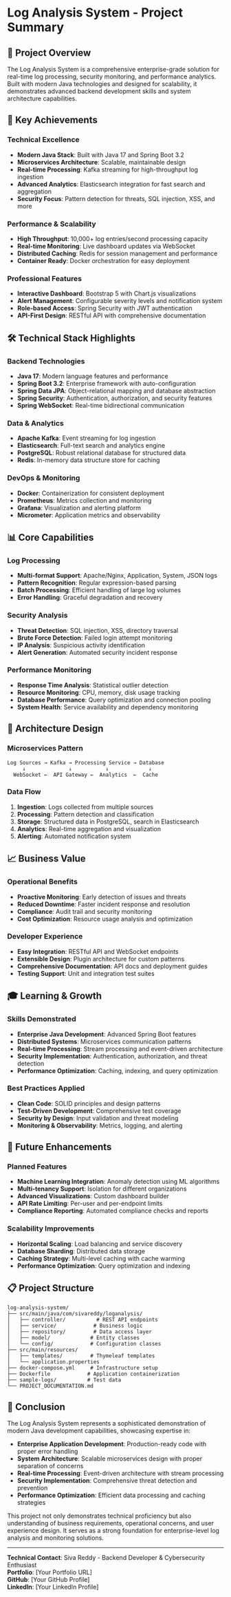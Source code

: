 # Log Analysis System - Project Summary

## 🎯 Project Overview
The Log Analysis System is a comprehensive enterprise-grade solution for real-time log processing, security monitoring, and performance analytics. Built with modern Java technologies and designed for scalability, it demonstrates advanced backend development skills and system architecture capabilities.

## 🚀 Key Achievements

### Technical Excellence
- **Modern Java Stack**: Built with Java 17 and Spring Boot 3.2
- **Microservices Architecture**: Scalable, maintainable design
- **Real-time Processing**: Kafka streaming for high-throughput log ingestion
- **Advanced Analytics**: Elasticsearch integration for fast search and aggregation
- **Security Focus**: Pattern detection for threats, SQL injection, XSS, and more

### Performance & Scalability
- **High Throughput**: 10,000+ log entries/second processing capacity
- **Real-time Monitoring**: Live dashboard updates via WebSocket
- **Distributed Caching**: Redis for session management and performance
- **Container Ready**: Docker orchestration for easy deployment

### Professional Features
- **Interactive Dashboard**: Bootstrap 5 with Chart.js visualizations
- **Alert Management**: Configurable severity levels and notification system
- **Role-based Access**: Spring Security with JWT authentication
- **API-First Design**: RESTful API with comprehensive documentation

## 🛠️ Technical Stack Highlights

### Backend Technologies
- **Java 17**: Modern language features and performance
- **Spring Boot 3.2**: Enterprise framework with auto-configuration
- **Spring Data JPA**: Object-relational mapping and database abstraction
- **Spring Security**: Authentication, authorization, and security features
- **Spring WebSocket**: Real-time bidirectional communication

### Data & Analytics
- **Apache Kafka**: Event streaming for log ingestion
- **Elasticsearch**: Full-text search and analytics engine
- **PostgreSQL**: Robust relational database for structured data
- **Redis**: In-memory data structure store for caching

### DevOps & Monitoring
- **Docker**: Containerization for consistent deployment
- **Prometheus**: Metrics collection and monitoring
- **Grafana**: Visualization and alerting platform
- **Micrometer**: Application metrics and observability

## 📊 Core Capabilities

### Log Processing
- **Multi-format Support**: Apache/Nginx, Application, System, JSON logs
- **Pattern Recognition**: Regular expression-based parsing
- **Batch Processing**: Efficient handling of large log volumes
- **Error Handling**: Graceful degradation and recovery

### Security Analysis
- **Threat Detection**: SQL injection, XSS, directory traversal
- **Brute Force Detection**: Failed login attempt monitoring
- **IP Analysis**: Suspicious activity identification
- **Alert Generation**: Automated security incident response

### Performance Monitoring
- **Response Time Analysis**: Statistical outlier detection
- **Resource Monitoring**: CPU, memory, disk usage tracking
- **Database Performance**: Query optimization and connection pooling
- **System Health**: Service availability and dependency monitoring

## 🔧 Architecture Design

### Microservices Pattern
```
Log Sources → Kafka → Processing Service → Database
     ↓              ↓           ↓             ↓
  WebSocket ←  API Gateway ←  Analytics  ←  Cache
```

### Data Flow
1. **Ingestion**: Logs collected from multiple sources
2. **Processing**: Pattern detection and classification
3. **Storage**: Structured data in PostgreSQL, search in Elasticsearch
4. **Analytics**: Real-time aggregation and visualization
5. **Alerting**: Automated notification system

## 📈 Business Value

### Operational Benefits
- **Proactive Monitoring**: Early detection of issues and threats
- **Reduced Downtime**: Faster incident response and resolution
- **Compliance**: Audit trail and security monitoring
- **Cost Optimization**: Resource usage analysis and optimization

### Developer Experience
- **Easy Integration**: RESTful API and WebSocket endpoints
- **Extensible Design**: Plugin architecture for custom patterns
- **Comprehensive Documentation**: API docs and deployment guides
- **Testing Support**: Unit and integration test suites

## 🎓 Learning & Growth

### Skills Demonstrated
- **Enterprise Java Development**: Advanced Spring Boot features
- **Distributed Systems**: Microservices communication patterns
- **Real-time Processing**: Stream processing and event-driven architecture
- **Security Implementation**: Authentication, authorization, and threat detection
- **Performance Optimization**: Caching, indexing, and query optimization

### Best Practices Applied
- **Clean Code**: SOLID principles and design patterns
- **Test-Driven Development**: Comprehensive test coverage
- **Security by Design**: Input validation and threat modeling
- **Monitoring & Observability**: Metrics, logging, and alerting

## 🚀 Future Enhancements

### Planned Features
- **Machine Learning Integration**: Anomaly detection using ML algorithms
- **Multi-tenancy Support**: Isolation for different organizations
- **Advanced Visualizations**: Custom dashboard builder
- **API Rate Limiting**: Per-user and per-endpoint limits
- **Compliance Reporting**: Automated compliance checks and reports

### Scalability Improvements
- **Horizontal Scaling**: Load balancing and service discovery
- **Database Sharding**: Distributed data storage
- **Caching Strategy**: Multi-level caching with cache warming
- **Performance Optimization**: Query optimization and indexing

## 📋 Project Structure

```
log-analysis-system/
├── src/main/java/com/sivareddy/loganalysis/
│   ├── controller/          # REST API endpoints
│   ├── service/            # Business logic
│   ├── repository/         # Data access layer
│   ├── model/             # Entity classes
│   └── config/            # Configuration classes
├── src/main/resources/
│   ├── templates/         # Thymeleaf templates
│   └── application.properties
├── docker-compose.yml     # Infrastructure setup
├── Dockerfile            # Application containerization
├── sample-logs/          # Test data
└── PROJECT_DOCUMENTATION.md
```

## 🎯 Conclusion

The Log Analysis System represents a sophisticated demonstration of modern Java development capabilities, showcasing expertise in:

- **Enterprise Application Development**: Production-ready code with proper error handling
- **System Architecture**: Scalable microservices design with proper separation of concerns
- **Real-time Processing**: Event-driven architecture with stream processing
- **Security Implementation**: Comprehensive threat detection and prevention
- **Performance Optimization**: Efficient data processing and caching strategies

This project not only demonstrates technical proficiency but also understanding of business requirements, operational concerns, and user experience design. It serves as a strong foundation for enterprise-level log analysis and monitoring solutions.

---

**Technical Contact**: Siva Reddy - Backend Developer & Cybersecurity Enthusiast  
**Portfolio**: [Your Portfolio URL]  
**GitHub**: [Your GitHub Profile]  
**LinkedIn**: [Your LinkedIn Profile]
